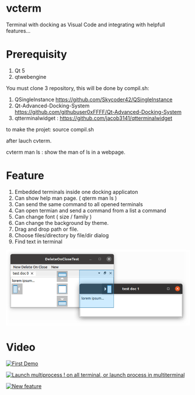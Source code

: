 # vcterm
Terminal with docking as Visual Code and integrating with helpfull features...

# Prerequisity

1. Qt 5
2. qtwebengine


You must clone 3 repository, this will be done by compil.sh:

1. QSingleInstance  https://github.com/Skycoder42/QSingleInstance 
2. Qt-Advanced-Docking-System     https://github.com/githubuser0xFFFF/Qt-Advanced-Docking-System
3. qtterminalwidget  : https://github.com/jacob3141/qtterminalwidget

to make the projet: 
source compil.sh

after lauch cvterm. 

cvterm man ls : show the man of ls in a webpage.

# Feature
1. Embedded terminals inside one docking applicaton
2. Can show help man page. ( qterm man ls ) 
3. Can send the same command to all opened terminals
4. Can open termian and send a command from a list a command
5. Can change font ( size / family ) 
6. Can  change the background by theme.
7. Drag and drop path or file.
8. Choose files/directory by file/dir dialog
9. Find text in terminal 


![From githubuser0xFFFF](https://github.com/githubuser0xFFFF/Qt-Advanced-Docking-System/blob/master/doc/cfg_flag_FloatingContainerForceNativeTitleBar_true.png)

# Video

[![First Demo ](https://img.youtube.com/vi/JBAkvO5jjtQ/0.jpg)](https://youtu.be/JBAkvO5jjtQ)


[![Launch multiprocess ! on all terminal, or launch process in multiterminal ](https://img.youtube.com/vi/pg7EwaA3SE0/0.jpg)](https://youtu.be/pg7EwaA3SE0)

[![New feature ](https://img.youtube.com/vi/YRqGp4bD3Sw/0.jpg)](https://youtu.be/YRqGp4bD3Sw)





